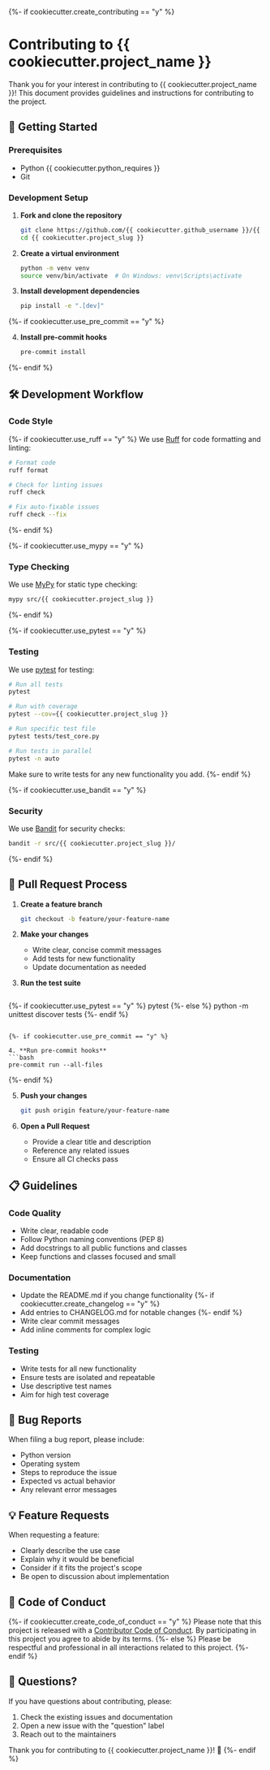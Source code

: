 {%- if cookiecutter.create_contributing == "y" %}
# Contributing to {{ cookiecutter.project_name }}

Thank you for your interest in contributing to {{ cookiecutter.project_name }}! This document provides guidelines and instructions for contributing to the project.

## 🚀 Getting Started

### Prerequisites

- Python {{ cookiecutter.python_requires }}
- Git

### Development Setup

1. **Fork and clone the repository**
   ```bash
   git clone https://github.com/{{ cookiecutter.github_username }}/{{ cookiecutter.project_slug }}.git
   cd {{ cookiecutter.project_slug }}
   ```

2. **Create a virtual environment**
   ```bash
   python -m venv venv
   source venv/bin/activate  # On Windows: venv\Scripts\activate
   ```

3. **Install development dependencies**
   ```bash
   pip install -e ".[dev]"
   ```

{%- if cookiecutter.use_pre_commit == "y" %}

4. **Install pre-commit hooks**
   ```bash
   pre-commit install
   ```
{%- endif %}

## 🛠️ Development Workflow

### Code Style

{%- if cookiecutter.use_ruff == "y" %}
We use [Ruff](https://github.com/astral-sh/ruff) for code formatting and linting:

```bash
# Format code
ruff format

# Check for linting issues
ruff check

# Fix auto-fixable issues
ruff check --fix
```
{%- endif %}

{%- if cookiecutter.use_mypy == "y" %}

### Type Checking

We use [MyPy](https://mypy.readthedocs.io/) for static type checking:

```bash
mypy src/{{ cookiecutter.project_slug }}
```
{%- endif %}

{%- if cookiecutter.use_pytest == "y" %}

### Testing

We use [pytest](https://pytest.org/) for testing:

```bash
# Run all tests
pytest

# Run with coverage
pytest --cov={{ cookiecutter.project_slug }}

# Run specific test file
pytest tests/test_core.py

# Run tests in parallel
pytest -n auto
```

Make sure to write tests for any new functionality you add.
{%- endif %}

{%- if cookiecutter.use_bandit == "y" %}

### Security

We use [Bandit](https://bandit.readthedocs.io/) for security checks:

```bash
bandit -r src/{{ cookiecutter.project_slug }}/
```
{%- endif %}

## 📝 Pull Request Process

1. **Create a feature branch**
   ```bash
   git checkout -b feature/your-feature-name
   ```

2. **Make your changes**
   - Write clear, concise commit messages
   - Add tests for new functionality
   - Update documentation as needed

3. **Run the test suite**
   ```bash
{%- if cookiecutter.use_pytest == "y" %}
   pytest
{%- else %}
   python -m unittest discover tests
{%- endif %}
   ```

{%- if cookiecutter.use_pre_commit == "y" %}

4. **Run pre-commit hooks**
   ```bash
   pre-commit run --all-files
   ```
{%- endif %}

5. **Push your changes**
   ```bash
   git push origin feature/your-feature-name
   ```

6. **Open a Pull Request**
   - Provide a clear title and description
   - Reference any related issues
   - Ensure all CI checks pass

## 📋 Guidelines

### Code Quality

- Write clear, readable code
- Follow Python naming conventions (PEP 8)
- Add docstrings to all public functions and classes
- Keep functions and classes focused and small

### Documentation

- Update the README.md if you change functionality
{%- if cookiecutter.create_changelog == "y" %}
- Add entries to CHANGELOG.md for notable changes
{%- endif %}
- Write clear commit messages
- Add inline comments for complex logic

### Testing

- Write tests for all new functionality
- Ensure tests are isolated and repeatable
- Use descriptive test names
- Aim for high test coverage

## 🐛 Bug Reports

When filing a bug report, please include:

- Python version
- Operating system
- Steps to reproduce the issue
- Expected vs actual behavior
- Any relevant error messages

## 💡 Feature Requests

When requesting a feature:

- Clearly describe the use case
- Explain why it would be beneficial
- Consider if it fits the project's scope
- Be open to discussion about implementation

## 📜 Code of Conduct

{%- if cookiecutter.create_code_of_conduct == "y" %}
Please note that this project is released with a [Contributor Code of Conduct](CODE_OF_CONDUCT.md). By participating in this project you agree to abide by its terms.
{%- else %}
Please be respectful and professional in all interactions related to this project.
{%- endif %}

## 🙋 Questions?

If you have questions about contributing, please:

1. Check the existing issues and documentation
2. Open a new issue with the "question" label
3. Reach out to the maintainers

Thank you for contributing to {{ cookiecutter.project_name }}! 🎉
{%- endif %}
